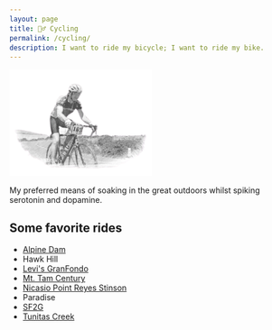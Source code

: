```yaml
---
layout: page
title: 🚴‍♂️ Cycling
permalink: /cycling/
description: I want to ride my bicycle; I want to ride my bike.
---
```

<img src="/assets/og/marin.ride.bw.png" width="50%" height="50%">

My preferred means of soaking in the great outdoors whilst spiking serotonin and dopamine.

## Some favorite rides
- [Alpine Dam](/alpine-dam/)
- Hawk Hill
- [Levi's GranFondo](/levis/)
- [Mt. Tam Century](/mt-tam-century/)
- [Nicasio Point Reyes Stinson](/point-reyes/)
- Paradise
- [SF2G](/sf2g/)
- [Tunitas Creek](/tunitas/)